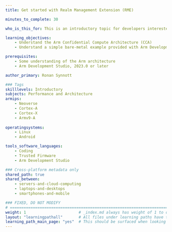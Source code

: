 ```yaml
---
title: Get started with Realm Management Extension (RME)

minutes_to_complete: 30

who_is_this_for: This is an introductory topic for developers interested in learning the concepts of Realm Management Extension and the Arm Confidential Compute Architecture (CCA).

learning_objectives: 
    - Understand the Arm Confidential Compute Architecture (CCA)
    - Understand a simple bare-metal example provided with Arm Development Studio

prerequisites:
    - Some understanding of the Arm architecture
    - Arm Development Studio, 2023.0 or later

author_primary: Ronan Synnott

### Tags
skilllevels: Introductory
subjects: Performance and Architecture
armips:
    - Neoverse
    - Cortex-A
    - Cortex-X
    - Armv9-A
    
operatingsystems:
    - Linux
    - Android

tools_software_languages:
    - Coding
    - Trusted Firmware
    - Arm Development Studio

### Cross-platform metadata only
shared_path: true
shared_between:
    - servers-and-cloud-computing
    - laptops-and-desktops
    - smartphones-and-mobile

### FIXED, DO NOT MODIFY
# ================================================================================
weight: 1                       # _index.md always has weight of 1 to order correctly
layout: "learningpathall"       # All files under learning paths have this same wrapper
learning_path_main_page: "yes"  # This should be surfaced when looking for related content. Only set for _index.md of learning path content.
---
```

